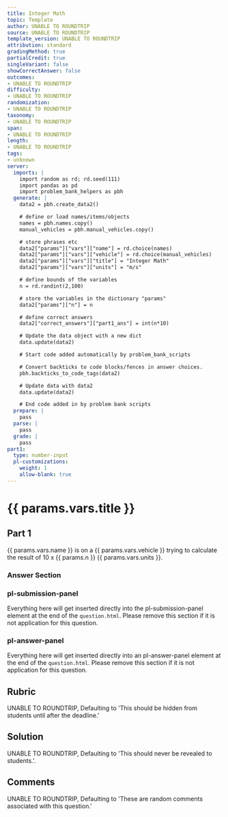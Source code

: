 ```yaml
---
title: Integer Math
topic: Template
author: UNABLE TO ROUNDTRIP
source: UNABLE TO ROUNDTRIP
template_version: UNABLE TO ROUNDTRIP
attribution: standard
gradingMethod: true
partialCredit: true
singleVariant: false
showCorrectAnswer: false
outcomes:
- UNABLE TO ROUNDTRIP
difficulty:
- UNABLE TO ROUNDTRIP
randomization:
- UNABLE TO ROUNDTRIP
taxonomy:
- UNABLE TO ROUNDTRIP
span:
- UNABLE TO ROUNDTRIP
length:
- UNABLE TO ROUNDTRIP
tags:
- unknown
server:
  imports: |
    import random as rd; rd.seed(111)
    import pandas as pd
    import problem_bank_helpers as pbh
  generate: |
    data2 = pbh.create_data2()

    # define or load names/items/objects
    names = pbh.names.copy()
    manual_vehicles = pbh.manual_vehicles.copy()

    # store phrases etc
    data2["params"]["vars"]["name"] = rd.choice(names)
    data2["params"]["vars"]["vehicle"] = rd.choice(manual_vehicles)
    data2["params"]["vars"]["title"] = "Integer Math"
    data2["params"]["vars"]["units"] = "m/s"

    # define bounds of the variables
    n = rd.randint(2,100)

    # store the variables in the dictionary "params"
    data2["params"]["n"] = n

    # define correct answers
    data2["correct_answers"]["part1_ans"] = int(n*10)

    # Update the data object with a new dict
    data.update(data2)

    # Start code added automatically by problem_bank_scripts

    # Convert backticks to code blocks/fences in answer choices.
    pbh.backticks_to_code_tags(data2)

    # Update data with data2
    data.update(data2)

    # End code added in by problem bank scripts
  prepare: |
    pass
  parse: |
    pass
  grade: |
    pass
part1:
  type: number-input
  pl-customizations:
    weight: 1
    allow-blank: true
---
```

# {{ params.vars.title }}

## Part 1

{{ params.vars.name }} is on a {{ params.vars.vehicle }} trying to calculate the result of 10 x {{ params.n }} {{ params.vars.units }}.

### Answer Section 

### pl-submission-panel

Everything here will get inserted directly into the pl-submission-panel element at the end of the `question.html`.
Please remove this section if it is not application for this question.

### pl-answer-panel

Everything here will get inserted directly into an pl-answer-panel element at the end of the `question.html`.
Please remove this section if it is not application for this question.

## Rubric

UNABLE TO ROUNDTRIP, Defaulting to 'This should be hidden from students until after the deadline.'

## Solution

UNABLE TO ROUNDTRIP, Defaulting to 'This should never be revealed to students.'.

## Comments

UNABLE TO ROUNDTRIP, Defaulting to 'These are random comments associated with this question.'

